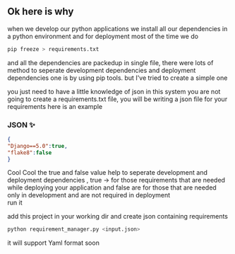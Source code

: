 ## Ok here is why
when we develop our python applications we install all our dependencies in a python environment and for deployment most of the time 
we do 

```bash
pip freeze > requirements.txt
``` 
and all the dependencies are packedup in single file, there were lots of method to seperate development dependencies and deployment 
dependencies one is by using pip tools. but I've tried to create a simple one 

you just need to have a little knowledge of json 
in this system you are not going to create a requirements.txt file, you will be writing a json file for your requirements 
here is an example 
### JSON  ✨
```json 
{
"Django==5.0":true,
"flake8":false
}
 ```
Cool Cool 
the true and false value help to seperate development and deployment dependencies , true -> for those requirements that are needed 
while deploying your application and false are for those that are needed only in development and are not required in deployment  
run it 

add this project in your working dir and create json containing requirements

```bash
python requirement_manager.py <input.json>
```
it will support Yaml format soon 
